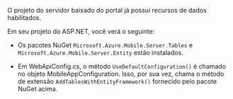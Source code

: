 O projeto do servidor baixado do portal já possui recursos de dados habilitados.

Em seu projeto do ASP.NET, você verá o seguinte:

* Os pacotes NuGet `Microsoft.Azure.Mobile.Server.Tables` e `Microsoft.Azure.Mobile.Server.Entity` estão instalados.

* Em WebApiConfig.cs, o método `UseDefaultConfiguration()` é chamado no objeto MobileAppConfiguration. Isso, por sua vez, chama o método de extensão `AddTablesWithEntityFramework()` fornecido pelo pacote NuGet acima.

<!---HONumber=July15_HO4-->